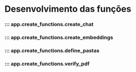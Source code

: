 # Desenvolvimento das funções

### ::: app.create_functions.create_chat

### ::: app.create_functions.create_embeddings

### ::: app.create_functions.define_pastas

### ::: app.create_functions.verify_pdf


